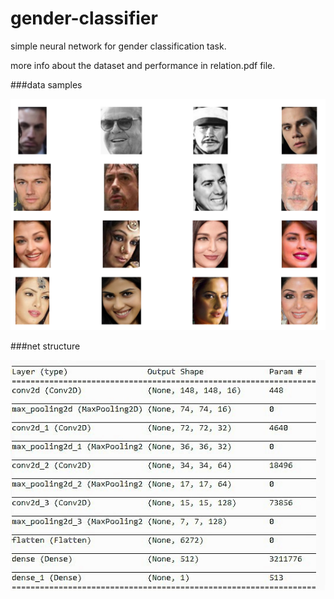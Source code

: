 # gender-classifier
simple neural network for gender classification task.

more info about the dataset and performance in relation.pdf file.

###data samples

![alt text](https://github.com/doxenter/gender-classifier/blob/main/img3.PNG?raw=true)


###net structure

![alt text](https://github.com/doxenter/gender-classifier/blob/main/img5.jpg?raw=true)
